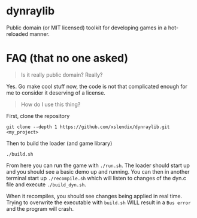 # dynraylib
Public domain (or MIT licensed) toolkit for developing games in a hot-reloaded
manner.

# FAQ (that no one asked)

> Is it really public domain? Really?

Yes. Go make cool stuff now, the code is not that complicated enough for me to
consider it deserving of a license.

> How do I use this thing?

First, clone the repository

```
git clone --depth 1 https://github.com/xslendix/dynraylib.git <my_project>
```

Then to build the loader (and game library)

```
./build.sh
```

From here you can run the game with `./run.sh`. The loader should start up and you should see a basic demo up and running. You can then in another terminal start up `./recompile.sh` which will listen to changes of the dyn.c file and execute `./build_dyn.sh`.

When it recompiles, you should see changes being applied in real time. Trying to overwrite the executable with `build.sh` WILL result in a `Bus error` and the program will crash.

